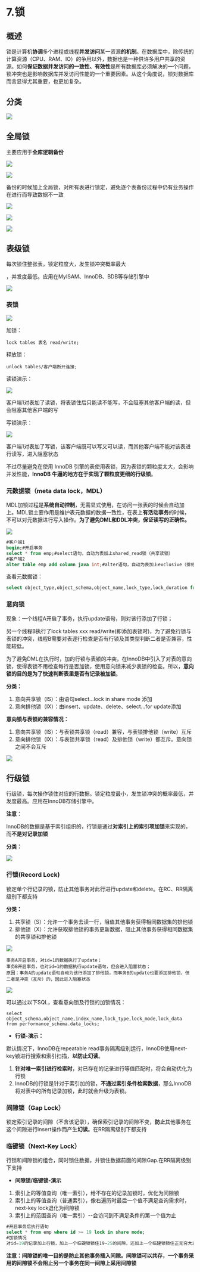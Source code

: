 # 7.锁

## 概述

锁是计算机**协调**多个进程或线程**并发访问**某一资源**的机制**。在数据库中，除传统的计算资源（CPU、RAM、IO）的争用以外，数据也是一种供许多用户共享的资源。如何**保证数据并发访问的一致性、有效性**是所有数据库必须解决的一个问题，锁冲突也是影响数据库并发访问性能的一个重要因素。从这个角度说，锁对数据库而言显得尤其重要，也更加复杂。

## 分类

![](https://img.hongxiac.com/image/202309091641953.png)

## 全局锁

主要应用于**全库逻辑备份**

![](https://img.hongxiac.com/image/202309091641020.png)

![](https://img.hongxiac.com/image/202309091641007.png)

备份的时候加上全局锁，对所有表进行锁定，避免逐个表备份过程中仍有业务操作在进行而导致数据不一致

![](https://img.hongxiac.com/image/202309091641325.png)

![](https://img.hongxiac.com/image/202309091641307.png)

![](https://img.hongxiac.com/image/202309091641713.png)

## 表级锁

每次锁住整张表。锁定粒度大，发生锁冲突概率最大

，并发度最低。应用在MyISAM、InnoDB、BDB等存储引擎中

![](https://img.hongxiac.com/image/202309091641021.png)

### 表锁

![](https://img.hongxiac.com/image/202309091641447.png)

加锁：

```
lock tables 表名 read/write;
```

释放锁：

```
unlock tables/客户端断开连接;
```

读锁演示：

![](https://img.hongxiac.com/image/202309091642976.png)

客户端1对表加了读锁，将表锁住后只能读不能写，不会阻塞其他客户端的读，但会阻塞其他客户端的写

写锁演示：

![](https://img.hongxiac.com/image/202309091642467.png)

客户端1对表加了写锁，该客户端既可以写又可以读，而其他客户端不能对该表进行读写，进入阻塞状态

不过尽量避免在使用 InnoDB 引擎的表使用表锁，因为表锁的颗粒度太大，会影响并发性能，**InnoDB 牛逼的地方在于实现了颗粒度更细的行级锁**。

### 元数据锁（meta data lock，MDL）

MDL加锁过程是**系统自动控制**，无需显式使用，在访问一张表的时候会自动加上。MDL锁主要作用是维护表元数据的数据一致性，在表上**有活动事务**的时候，不可以对元数据进行写入操作。**为了避免DML和DDL冲突，保证读写的正确性。**

![](https://img.hongxiac.com/image/202309091642933.png)

```sql
#客户端1
begin;#开启事务
select * from emp;#select语句，自动为表加上shared_read锁（共享读锁）
#客户端2
alter table emp add column java int;#alter语句，自动为表加上exclusive（排他锁），与shared_read锁互斥，进入阻塞状态
```

查看元数据锁：

```sql
select object_type,object_schema,object_name,lock_type,lock_duration from performance_schema.metadata_locks;
```

### 意向锁

现象：一个线程A开启了事务，执行update语句，则对该行添加了行锁；

另一个线程B执行了lock tables xxx read/write(即添加表锁时)，为了避免行锁与表锁的冲突，线程B需要对表逐行检查是否有行锁及其类型判断二者是否兼容，性能较低。

为了避免DML在执行时，加的行锁与表锁的冲突，在InnoDB中引入了对表的意向锁，使得表锁不用检查每行是否加锁，使用意向锁来减少表锁的检查。所以，**意向锁的目的是为了快速判断表里是否有记录被加锁**。

**分类：**

1. 意向共享锁（IS）：由语句select...lock in share mode 添加
2. 意向排他锁（IX）：由insert、update、delete、select...for update添加

**意向锁与表锁的兼容情况：**

1. 意向共享锁（IS）：与表锁共享锁（read）兼容，与表锁排他锁（write）互斥
2. 意向排他锁（IX）：与表锁共享锁（read）及排他锁（write）都互斥。意向锁之间不会互斥

![](https://img.hongxiac.com/image/202309091642434.png)

## 行级锁

行级锁，每次操作锁住对应的行数据。锁定粒度最小，发生锁冲突的概率最低，并发度最高。应用在InnoDB存储引擎中。

**注意：**

InnoDB的数据是基于索引组织的，行锁是通过**对索引上的索引项加锁**来实现的，而**不是对记录加锁**

**分类：**



![](https://img.hongxiac.com/image/202309091642107.png)

### 行锁(Record Lock)

锁定单个行记录的锁，防止其他事务对此行进行update和delete。在RC、RR隔离级别下都支持

**分类：**

1. 共享锁（S）：允许一个事务去读一行，阻值其他事务获得相同数据集的排他锁
2. 排他锁（X）：允许获取排他锁的事务更新数据，阻止其他事务获得相同数据集的共享锁和排他锁

![](https://img.hongxiac.com/image/202309091642510.png)

```
事务A开启事务，对id=1的数据执行了update；
事务B开启事务，也对id=1的数据执行update语句，但会进入阻塞状态；
原因：事务A的update语句自动为该行添加了排他锁，而事务B的update也要添加排他锁，但二者是冲突（互斥）的，因此进入阻塞状态
```

![](https://img.hongxiac.com/image/202309091642588.png)

可以通过以下SQL，查看意向锁及行锁的加锁情况：

```
select object_schema,object_name,index_name,lock_type,lock_mode,lock_data from performance_schema.data_locks;
```

- **行锁-演示：**

默认情况下，InnoDB在repeatable read事务隔离级别运行，InnoDB使用next-key锁进行搜索和索引扫描，**以防止幻读**。

1. **针对唯一索引进行检索时**，对已存在的记录进行等值匹配时，将会自动优化为行锁
2. InnoDB的行锁是针对于索引加的锁，**不通过索引条件检索数据**，那么InnoDB将对表中的所有记录加锁，此时就会升级为表锁。

### 间隙锁（Gap Lock）

锁定索引记录的间隙（不含该记录），确保索引记录的间隙不变，**防止**其他事务在这个间隙进行insert操作而产生**幻读**。在RR隔离级别下都支持

### 临键锁（Next-Key Lock）

行锁和间隙锁的组合，同时锁住数据，并锁住数据前面的间隙Gap.在RR隔离级别下支持

- **间隙锁/临键锁-演示**

1. 索引上的等值查询（唯一索引），给不存在的记录加锁时，优化为间隙锁
2. 索引上的等值查询（普通索引），像右遍历时最后一个值不满足查询需求时，next-key lock退化为间隙锁
3. 索引上的范围查询（唯一索引）--会访问到不满足条件的第一个值为止

```sql
#开启事务后执行语句
select * from emp where id >= 19 lock in share mode;
#加锁情况
对id=19的记录加上行锁，加上一个临键锁锁住19~25的间隙，还加上一个临建锁锁住正无穷大以及25~正无穷的间隙，以防止幻读
```

**注意：间隙锁的唯一目的是防止其他事务插入间隙。间隙锁可以共存，一个事务采用的间隙锁不会阻止另一个事务在同一间隙上采用间隙锁**